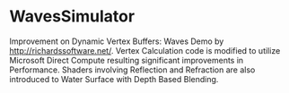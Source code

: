 # WavesSimulator
Improvement on Dynamic Vertex Buffers: Waves Demo by http://richardssoftware.net/. Vertex Calculation code is modified to utilize Microsoft Direct Compute resulting significant improvements in Performance. Shaders involving Reflection and Refraction are also introduced to Water Surface with Depth Based Blending.

